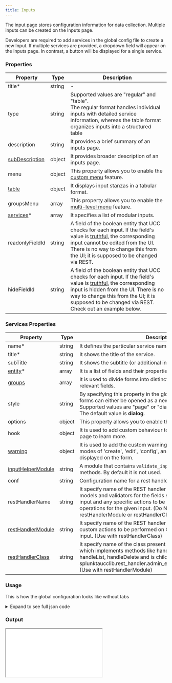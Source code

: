 ```yaml
---
title: Inputs
---
```


The input page stores configuration information for data collection. Multiple inputs can be created on the Inputs page.

Developers are required to add services in the global config file to create a new Input. If multiple services are
provided, a dropdown field will appear on the Inputs page. In contrast, a button will be displayed for a single service.

### Properties

| Property                                                                  | Type   | Description                                                                                                                                                                                                                                                                                                                                          |
| ------------------------------------------------------------------------- | ------ | ---------------------------------------------------------------------------------------------------------------------------------------------------------------------------------------------------------------------------------------------------------------------------------------------------------------------------------------------------- |
| title<span class="required-asterisk">\*</span>                            | string | -                                                                                                                                                                                                                                                                                                                                                    |
| type                                                                      | string | Supported values are "regular" and "table".<br> The regular format handles individual inputs with detailed service information, whereas the table format organizes inputs into a structured table                                                                                                                                                    |
| description                                                               | string | It provides a brief summary of an inputs page.                                                                                                                                                                                                                                                                                                       |
| [subDescription](../advanced/sub_description.md)                          | object | It provides broader description of an inputs page.                                                                                                                                                                                                                                                                                                   |
| menu                                                                      | object | This property allows you to enable the [custom menu](../custom_ui_extensions/custom_menu.md) feature.                                                                                                                                                                                                                                                |
| [table](../table.md)                                                      | object | It displays input stanzas in a tabular format.                                                                                                                                                                                                                                                                                                       |
| groupsMenu                                                                | array  | This property allows you to enable the [multi-level menu](./multilevel_menu.md) feature.                                                                                                                                                                                                                                                             |
| [services](#services-properties)<span class="required-asterisk">\*</span> | array  | It specifies a list of modular inputs.                                                                                                                                                                                                                                                                                                               |
| readonlyFieldId                                                           | string | A field of the boolean entity that UCC checks for each input. If the field's value is [truthful](https://docs.splunk.com/Documentation/Splunk/latest/SearchReference/ListOfDataTypes), the corresponding input cannot be edited from the UI. There is no way to change this from the UI; it is supposed to be changed via REST.                      |
| hideFieldId                                                               | string | A field of the boolean entity that UCC checks for each input. If the field's value is [truthful](https://docs.splunk.com/Documentation/Splunk/latest/SearchReference/ListOfDataTypes), the corresponding input is hidden from the UI. There is no way to change this from the UI; it is supposed to be changed via REST. Check out an example below. |

### Services Properties

| Property                                                              | Type   | Description                                                                                                                                                                                                                                                                         |
| --------------------------------------------------------------------- | ------ | ----------------------------------------------------------------------------------------------------------------------------------------------------------------------------------------------------------------------------------------------------------------------------------- |
| name<span class="required-asterisk">\*</span>                         | string | It defines the particular service name.                                                                                                                                                                                                                                             |
| title<span class="required-asterisk">\*</span>                        | string | It shows the title of the service.                                                                                                                                                                                                                                                  |
| subTitle                                                              | string | It shows the subtitle (or additional information) of the service.                                                                                                                                                                                                                   |
| [entity](../entity/index.md)<span class="required-asterisk">\*</span> | array  | It is a list of fields and their properties.                                                                                                                                                                                                                                        |
| [groups](../advanced/groups_feature.md)                               | array  | It is used to divide forms into distinct sections, each comprising relevant fields.                                                                                                                                                                                                 |
| style                                                                 | string | By specifying this property in the global configuration file, the forms can either be opened as a new page or in a dialog. <br>Supported values are "page" or "dialog". <br> The default value is **dialog**.                                                                       |
| options                                                               | object | This property allows you to enable the [saveValidator](../advanced/save_validator.md) feature.                                                                                                                                                                                      |
| hook                                                                  | object | It is used to add custom behaviour to forms. Visit the [Custom Hook](../custom_ui_extensions/custom_hook.md) page to learn more.                                                                                                                                                    |
| [warning](../advanced/custom_warning.md)                              | object | It is used to add the custom warning message for each of the modes of 'create', 'edit', 'config', and 'clone'. The message is displayed on the form.                                                                                                                                |
| [inputHelperModule](./helper.md)                                      | string | A module that contains `validate_input` and `stream_events` methods. By default it is not used.                                                                                                                                                                                     |
| conf                                                                  | string | Configuration name for a rest handler.                                                                                                                                                                                                                                              |
| restHandlerName                                                       | string | It specify name of the REST handler script, that provides fields, models and validators for the fields supported under the specified input and any specific actions to be performed on CRUD operations for the given input. (Do NOT use with restHandlerModule or restHandlerClass) |
| [restHandlerModule](../advanced/custom_rest_handler.md)               | string | It specify name of the REST handler script that implements the custom actions to be performed on CRUD operations for the given input. (Use with restHandlerClass)                                                                                                                   |
| [restHandlerClass](../advanced/custom_rest_handler.md)                | string | It specify name of the class present in the restHandlerModule, which implements methods like handleCreate, handleEdit, handleList, handleDelete and is child class of splunktaucclib.rest_handler.admin_external.AdminExternalHandler. (Use with restHandlerModule)                 |

### Usage

This is how the global configuration looks like without tabs

<details>
  <summary>Expand to see full json code </summary>
  ```json
  --8<-- "ui/src/pages/Input/stories/globalConfig.json"
  ```
</details>

### Output

<iframe src="/addonfactory-ucc-generator/storybook/?path=/story/pages-inputpage--input-page-view&full=1&shortcuts=false&singleStory=true"></ifame>
